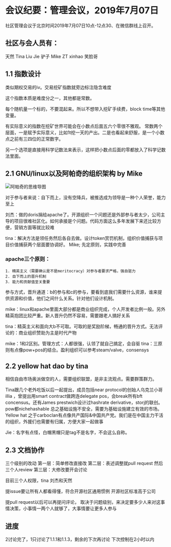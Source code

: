 
# 会议纪要：管理会议，2019年7月07日
社区管理会议于北京时间2019年7月07日10点-12点30、在微信群线上召开。

## 社区与会人员有：
天然
Tina
Liu Jie
驴子
Mike
ZT
xinhao
笑脸哥


## 1.1 指数设计

类似期权交易的iv。交易挖矿指数就旁边标注隐含难度

这个指数本质是难度分之一，其他都是常数。

每个随机量一个标的，不要混起来。所以不想带入挖矿手续费，block time等其他变量。

有实际意义的指数在挖矿世界可能会在小数点后面五六个零很不雅观。
常数两个层面，一是赋予实际意义，比如1t挖一天的产出。二是也看起来舒服，是一个小数点之前有三四位的正常数字。

另一个选项是直接用科学记数法来表示，这样把小数点后面的零都放入了科学记数法里面。


## 2.1 GNU/linux以及阿帕奇的组织架构 by Mike

![阿帕奇的思维导图](https://github.com/carboclan/pm/blob/master/notes/pics/apache-arch.png)

对于参与者来说：自下而上，没有空降兵，被推选成为领导是一种个人荣誉，能力至上

刘杰：做的doris捐给apache了。开源组织一个问题还是外部参与者太少，公司主导的项目很难社区化。如何承接是个问题。代码方面这么多年发展下来还比较方便，营销方面等就比较难

tina：解决方法是领任务然后各自去做。设计token赏罚机制，组织价值捕获与项目价值捕获两个层面要协调好。
Mike; 先定原则，实践中完善

### apache三个原则：
	1. 精英主义（需要确认是不是meritocracy）对参与者要求严格，强自驱力
	2. 自下而上的晋升机制
	3. 能力和贡献值至关重要

参与方式，晋升通道：b的参与和c的参与，要看到底我们需要什么资源，谁来提供资源和价值，他们之间什么关系。针对他们设计机制。

mike：linux和apache里面大部分都是商业组织完成，个人开发者比例一般。另外精英抱团比较严重。新人晋升仍然不容易，需要跟老人搞好关系

tina：精英主义和面向大b不可取。可取的是奖励阶梯，畅通的晋升方式。无法评论的：商业组织赞助为主是时代产物

mike：1和2区别。管理方式：人都很强，认领了就自己搞定，会自驱
tina：三原则有点像pow+pos的结合。盈利组织可以参考steam/valve，consensys

## 2.2 yellow hat dao by tina
相信自由市场奥派做空的人，需要组织联盟，是非主流观点。需要群策群力。

Tina跟几个老外吃饭以后一起提出，成员包括near protocol的创始人乌克兰小哥illia ，曾提出用smart contract做跨连delegate pos，会break所有bft concensus。还有James prestwich设计过hashrate derivative，storj的联创。pow都nichehashable
总之基础设施不安全，需要为基础设施建立有效的市场。
Yellow hat 之于carboclan有点像共产国际&中国共产党。我们是在中国主力干活的组织，外援们也需要有归属，方便大家一起做事

Jie：名字有点怪，白帽黑帽只是tag不是名字，不会这么自称。

## 2.3 文档协作
三个级别的改动
第一层：简单修改直接改
第二层：表述调整就pull request 然后三个人review
第三层：大修改要开会讨论

目前三个人权限，tina 刘杰和天然

提issue要让所有人都看得懂，符合开源社区通用惯例
开源社区标准高于公司

提pull request以后可以再提问评论，
取决于问题级别，来决定要多少人来对这事情决策，小事情一两个人就够了，大事情要让更多人参与


## 进度
2讨论完了，1只讨论了1.1.1和1.1.3，剩余的下次再讨论
下次控制在2小时以内
